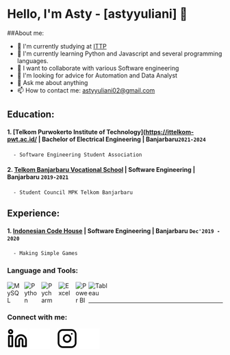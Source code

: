 # Hello, I'm Asty - [astyyuliani] 👋
##About me:
- 🔭 I'm currently studying at [ITTP](https://ittelkom-pwt.ac.id/)
- 🌱 I'm currently learning Python and Javascript and several programming languages.
- 👯 I want to collaborate with various Software engineering
- 🤔 I'm looking for advice for Automation and Data Analyst
- 💬 Ask me about anything
- 📫 How to contact me: astyyuliani02@gmail.com

## Education:

#### 1. [Telkom Purwokerto Institute of Technology](https://ittelkom-pwt.ac.id/ | Bachelor of Electrical Engineering | Banjarbaru`2021-2024`
      - Software Engineering Student Association

#### 2. [Telkom Banjarbaru Vocational School](https://www.smktelkom-bjb.sch.id/web/) | Software Engineering | Banjarbaru `2019-2021`
      - Student Council MPK Telkom Banjarbaru

## Experience:
#### 1. [Indonesian Code House](https://rumahkoding.id/) | Software Engineering | Banjarbaru `Dec'2019 - 2020`
      - Making Simple Games

### Language and Tools:

[<img align="left" alt="MySQL" width="30px" src="https://cdn.jsdelivr.net/gh/devicons/devicon/icons/mysql/mysql-original.svg" style="padding-right:10px;" />][webdev]
[<img align="left" alt="Python" width="30px" src="https://upload.wikimedia.org/wikipedia/commons/thumb/c/c3/Python-logo-notext.svg/110px-Python-logo-notext.svg.png?20100317150552" style="padding-right:10px;" />][webdev]
[<img align="left" alt="Pycharm" width="30px" src="https://upload.wikimedia.org/wikipedia/commons/thumb/1/1d/PyCharm_Icon.svg/220px-PyCharm_Icon.svg.png" style="padding-right:10px;" />][webdev]
[<img align="left" alt="Excel" width="30px" src="https://is2-ssl.mzstatic.com/image/thumb/Purple126/v4/a8/fd/5a/a8fd5a84-c6f1-355f-3b9f-6e86598efaa3/XCEL.png/1200x630bb.png" style="padding-right:10px;" />][webdev]
[<img align="left" alt="Power BI" width="30px" src="https://powerbi.microsoft.com/pictures/application-logos/svg/powerbi.svg" style="padding-right:0px;" />][webdev]
[<img align="left" alt="Tableau" width="50px" src="https://logos-world.net/wp-content/uploads/2021/10/Tableau-Symbol.png" style="padding-right:10px;" />][webdev]

<br />
<br />

---
### Connect with me:
[![website](./img/linkedin-light.svg)](https://www.linkedin.com/in/astyyuliani/#gh-light-mode-only)
[![website](./img/linkedin-dark.svg)](https://www.linkedin.com/in/astyyuliani/#gh-dark-mode-only)
&nbsp;&nbsp;
[![website](./img/instagram-light.svg)](https://www.instagram.com/astyyliani__/#gh-light-mode-only)
[![website](./img/instagram-dark.svg)](https://www.instagram.com/astyyliani__/#gh-dark-mode-only)

[webdev]: https://github.com/astyyuliani/astyyuliani
